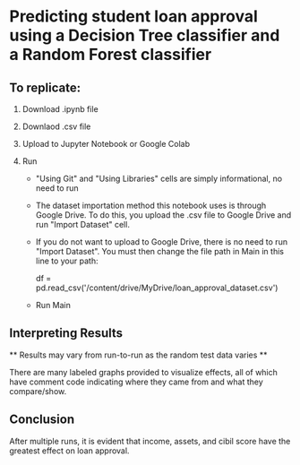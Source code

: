 # Predicting student loan approval using a Decision Tree classifier and a Random Forest classifier

## To replicate:
1. Download .ipynb file
2. Downlaod .csv file
3. Upload to Jupyter Notebook or Google Colab
4. Run

   * "Using Git" and "Using Libraries" cells are simply informational, no need to run
   
   * The dataset importation method this notebook uses is through Google Drive. To do this, you upload the .csv file to Google Drive and run "Import Dataset" cell.
   
   * If you do not want to upload to Google Drive, there is no need to run "Import Dataset". You must then change the file path in Main in this line to your path:

      df = pd.read_csv('/content/drive/MyDrive/loan_approval_dataset.csv')
   
   * Run Main

## Interpreting Results

** Results may vary from run-to-run as the random test data varies **

There are many labeled graphs provided to visualize effects, all of which have comment code indicating where they came from and what they compare/show.

## Conclusion
After multiple runs, it is evident that income, assets, and cibil score have the greatest effect on loan approval.
